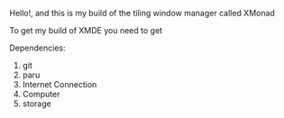 Hello!, and this is my build of the tiling window manager called 
XMonad

To get my build of XMDE you need to get

Dependencies:

1) git
2) paru 
3) Internet Connection
4) Computer
5) storage
